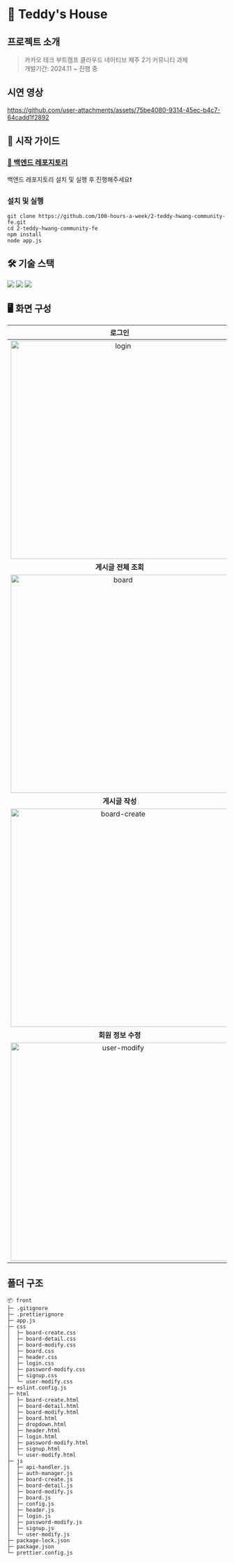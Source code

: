 # 🧸 Teddy's House
## 프로젝트 소개
> 카카오 테크 부트캠프 클라우드 네이티브 제주 2기 커뮤니티 과제<br>
개발기간: 2024.11 ~ 진행 중

## 시연 영상
https://github.com/user-attachments/assets/75be4080-9314-45ec-b4c7-64cadd1f2892

## 🛫 시작 가이드
### [📃 백엔드 레포지토리](https://github.com/100-hours-a-week/2-teddy-hwang-community-be)
백엔드 레포지토리 설치 및 실행 후 진행해주세요❗️
### 설치 및 실행
``` shell 
git clone https://github.com/100-hours-a-week/2-teddy-hwang-community-fe.git
cd 2-teddy-hwang-community-fe
npm install
node app.js
```

## 🛠️ 기술 스택
<img src="https://img.shields.io/badge/html5-E34F26?style=for-the-badge&logo=html5&logoColor=white"> <img src="https://img.shields.io/badge/css-1572B6?style=for-the-badge&logo=css3&logoColor=white"> <img src="https://img.shields.io/badge/javascript-F7DF1E?style=for-the-badge&logo=javascript&logoColor=black">

## 🖥️ 화면 구성
| **로그인** |  **회원가입**   |
| :-------------------------------------------: | :------------: |
|  <img width="500" alt="login" src="https://github.com/user-attachments/assets/d82a97b7-762f-4548-9de2-16d960c2a11b" /> |  <img width="500" alt="signup" src="https://github.com/user-attachments/assets/f7fa776c-a43e-45c5-ad69-11c85288bdc6" />|  
| **게시글 전체 조회**   |  **게시글 상세 조회**   |  
| <img width="500" alt="board" src="https://github.com/user-attachments/assets/9e5c3a2a-14f5-41a0-a0b7-9b1526a0915d" />   |  <img width="500" alt="board-detail" src="https://github.com/user-attachments/assets/8ac5bc30-9afd-405b-aaaa-97f642c123f5" />|
| **게시글 작성**  |  **게시글 수정**   |
|  <img width="500" alt="board-create" src="https://github.com/user-attachments/assets/7e68de1a-0551-41b9-a296-0f28d1eac045" /> |  <img width="500" alt="board-modify" src="https://github.com/user-attachments/assets/dccefce2-24f8-4af2-aab4-23035b890277" />|  
|  **회원 정보 수정**  |  **비밀번호 수정**  |  
| <img width="500" alt="user-modify" src="https://github.com/user-attachments/assets/51e02753-674b-4d4a-80b7-2523e2847566" />   |  <img width="500" alt="password-modify" src="https://github.com/user-attachments/assets/e8a7ff1c-fccc-49a1-916c-43c0533ebc93" />|

## 폴더 구조
```
📦 front
├─ .gitignore
├─ .prettierignore
├─ app.js
├─ css 
│  ├─ board-create.css
│  ├─ board-detail.css
│  ├─ board-modify.css
│  ├─ board.css
│  ├─ header.css
│  ├─ login.css
│  ├─ password-modify.css
│  ├─ signup.css
│  └─ user-modify.css
├─ eslint.config.js
├─ html 
│  ├─ board-create.html
│  ├─ board-detail.html
│  ├─ board-modify.html
│  ├─ board.html
│  ├─ dropdown.html
│  ├─ header.html
│  ├─ login.html
│  ├─ password-modify.html
│  ├─ signup.html
│  └─ user-modify.html
├─ js 
│  ├─ api-handler.js
│  ├─ auth-manager.js
│  ├─ board-create.js
│  ├─ board-detail.js
│  ├─ board-modify.js
│  ├─ board.js
│  ├─ config.js
│  ├─ header.js
│  ├─ login.js
│  ├─ password-modify.js
│  ├─ signup.js
│  └─ user-modify.js
├─ package-lock.json
├─ package.json
└─ prettier.config.js
```




